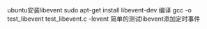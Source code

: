 ubuntu安装libevent
sudo apt-get install libevent-dev
编译
gcc -o test_libevent test_libevent.c -levent
简单的测试libevent添加定时事件
